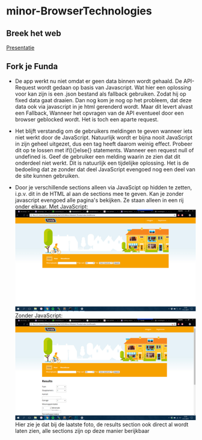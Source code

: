 # minor-BrowserTechnologies 

## Breek het web
[Presentatie](/Breek%20het%20Web/Custom%20Fonts.pdf)

## Fork je Funda

* De app werkt nu niet omdat er geen data binnen wordt gehaald. De API-Request wordt
gedaan op basis van Javascript. Wat hier een oplossing voor kan zijn is een .json bestand als
fallback gebruiken. Zodat hij op fixed data gaat draaien. Dan nog kom je nog op het probleem,
dat deze data ook via javascript in je html gerenderd wordt. Maar dit levert alvast een Fallback,
Wanneer het opvragen van de API eventueel door een browser geblocked wordt. Het is toch een aparte request.

* Het blijft verstandig om de gebruikers meldingen te geven wanneer iets niet werkt door de JavaScript.
Natuurlijk wordt er bijna nooit JavaScript in zijn geheel uitgezet, dus een <noscipt></noscript> tag 
heeft daarom weinig effect. Probeer dit op te lossen met if(){}else{} statements. Wanneer een request
null of undefined is. Geef de gebruiker een melding waarin ze zien dat dit onderdeel niet werkt.
Dit is natuurlijk een tijdelijke oplossing. Het is de bedoeling dat ze zonder dat deel JavaScript evengoed
nog een deel van de site kunnen gebruiken.

* Door je verschillende sections alleen via JavaScipt op hidden te zetten, i.p.v. dit in de HTML al aan
de sections mee te geven. Kan je zonder javascript evengoed alle pagina's bekijken. Ze staan alleen in een
rij onder elkaar.
Met JavaScript:
![Met javascript](screenshots/metjs.jpg)
Zonder JavaScript:
![Zonder JavaScript](screenshots/zonderjs.jpg)
Hier zie je dat bij de laatste foto, de results section ook direct al wordt laten zien, alle sections zijn op deze manier 
berijkbaar